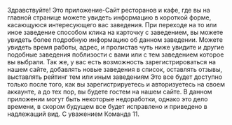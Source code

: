 Здравствуйте! 
Это приложение-Сайт ресторанов и кафе, где вы на главной странице можете увидеть информацию в
короткой форме, касающуюся интересующего вас заведения. 
При переходе на то или иное заведение способом клика на карточку с заведением, вы
можете увидеть более подробную информацию об данном заведении. Можете увидеть время работы, адрес, и пролистав чуть ниже
увидите и другие подобные заведения поблизости с вами или с тем заведением которое вы выбрали.
Так же, у вас есть возможность зарегистрироваться на нашем сайте, добавлять новые заведения в список, оставлять 
отзывы, выставлять рейтинг тем или иным заведениям Это все будет доступно только после того,
как вы зарегистрируетесь и авторизуетесь на своем аккаунте, а до тех пор, вы будете гостем на нашем сайте.
В данном приложении могут быть некоторые недоработки, однако это дело времени, в скором будущем все будет исправлено
и приведено в надлежащий вид.
С уважением Команда 11.





[comment]: <> (/*Информация для того чтобы вы понимали как пользоваться нашим приложением.*/)
[comment]: <> (/Перед запуском приложения вам необходимо открыть 1 терминал,
написать в нем команду: npm run watch,
    затем открыть 2 терминал написать в нем команду: npm run dev,
    затем открыть 3 терминал написать туда команду: npm start,
    и тогда запуститься наше приложение.
    ОЧЕНЬ ВАЖНО! ПОСЛЕ НАПИСАНИЯ ПЕРВЫХ 2 КОМАНД, ТЕРМИНАЛЫ НЕ ЗАКРЫВАТЬ!/)

